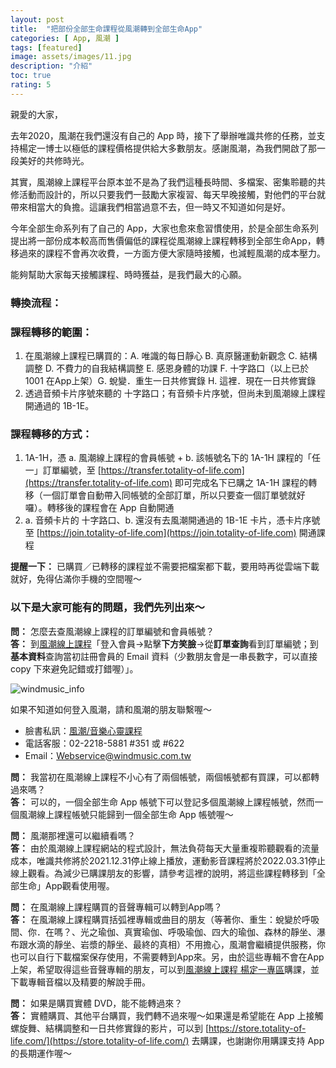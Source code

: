 ```yaml
---
layout: post
title:  "把部份全部生命課程從風潮轉到全部生命App"
categories: [ App, 風潮 ]
tags: [featured]
image: assets/images/11.jpg
description: "介紹"
toc: true
rating: 5
---
```


親愛的大家，

去年2020，風潮在我們還沒有自己的 App 時，接下了舉辦唯識共修的任務，並支持楊定一博士以極低的課程價格提供給大多數朋友。感謝風潮，為我們開啟了那一段美好的共修時光。

其實，風潮線上課程平台原本並不是為了我們這種長時間、多檔案、密集聆聽的共修活動而設計的，所以只要我們一鼓勵大家複習、每天早晚接觸，對他們的平台就帶來相當大的負擔。這讓我們相當過意不去，但一時又不知道如何是好。

今年全部生命系列有了自己的 App，大家也愈來愈習慣使用，於是全部生命系列提出將一部份成本較高而售價偏低的課程從風潮線上課程轉移到全部生命App，轉移過來的課程不會再次收費，一方面方便大家隨時接觸，也減輕風潮的成本壓力。

能夠幫助大家每天接觸課程、時時獲益，是我們最大的心願。

### 轉換流程：

### 課程轉移的範圍：
1. 在風潮線上課程已購買的：A. 唯識的每日靜心 B. 真原醫運動新觀念 C. 結構調整 D. 不費力的自我結構調整 E. 感恩身體的功課 F. 十字路口（以上已於 1001 在App上架）G. 蛻變．重生一日共修實錄 H. 這裡．現在一日共修實錄
2. 透過音頻卡片序號來聽的 十字路口；有音頻卡片序號，但尚未到風潮線上課程開通過的 1B-1E。

### 課程轉移的方式：
1. 1A-1H，憑 a. 風潮線上課程的會員帳號 + b. 該帳號名下的 1A-1H 課程的「任一」訂單編號，至 [https://transfer.totality-of-life.com](https://transfer.totality-of-life.com) 即可完成名下已購之 1A-1H 課程的轉移（一個訂單會自動帶入同帳號的全部訂單，所以只要查一個訂單號就好囉）。轉移後的課程會在 App 自動開通
2. a. 音頻卡片的 十字路口、b. 還沒有去風潮開通過的 1B-1E 卡片，憑卡片序號至 [https://join.totality-of-life.com](https://join.totality-of-life.com) 開通課程

**提醒一下：** 已購買／已轉移的課程並不需要把檔案都下載，要用時再從雲端下載就好，免得佔滿你手機的空間喔～

### 以下是大家可能有的問題，我們先列出來～

**問：** 怎麼去查風潮線上課程的訂單編號和會員帳號？<br>
**答：** 到[風潮線上課程](https://21days.windmusic.com.tw/index.php)「登入會員→點擊**下方笑臉**→從**訂單查詢**看到訂單編號；到**基本資料**查詢當初註冊會員的 Email 資料（少數朋友會是一串長數字，可以直接 copy 下來避免記錯或打錯喔）」。

![windmusic_info](https://cdn.totality-of-life.com/www/transfer/windmusic_info.jpg)

如果不知道如何登入風潮，請和風潮的朋友聯繫喔～<br>
- 臉書私訊：[風潮/音樂心靈課程](https://www.facebook.com/spiritlandstv)
- 電話客服：02-2218-5881 #351 或 #622
- Email：[Webservice@windmusic.com.tw](mailto:Webservice@windmusic.com.tw)

**問：** 我當初在風潮線上課程不小心有了兩個帳號，兩個帳號都有買課，可以都轉過來嗎？<br>
**答：** 可以的，一個全部生命 App 帳號下可以登記多個風潮線上課程帳號，然而一個風潮線上課程帳號只能歸到一個全部生命 App 帳號喔～

**問：** 風潮那裡還可以繼續看嗎？<br>
**答：** 由於風潮線上課程網站的程式設計，無法負荷每天大量重複聆聽觀看的流量成本，唯識共修將於2021.12.31停止線上播放，運動影音課程將於2022.03.31停止線上觀看。為減少已購課朋友的影響，請參考這裡的說明，將這些課程轉移到「全部生命」App觀看使用喔。

**問：** 在風潮線上課程購買的音聲專輯可以轉到App嗎？<br>
**答：** 在風潮線上課程購買括弧裡專輯或曲目的朋友（等著你、重生：蛻變於呼吸間、你．在嗎？、光之瑜伽、真實瑜伽、呼吸瑜伽、四大的瑜伽、森林的靜坐、瀑布跟水滴的靜坐、岩漿的靜坐、最終的真相）不用擔心，風潮會繼續提供服務，你也可以自行下載檔案保存使用，不需要轉到App來。另，由於這些專輯不會在App上架，希望取得這些音聲專輯的朋友，可以到[風潮線上課程 楊定一專區](https://21days.windmusic.com.tw/portal_c1_cnt.php?owner_num=c1_51287&button_num=c1&folder_id=12385)購課，並下載專輯音檔以及精要的解說手冊。

**問：** 如果是購買實體 DVD，能不能轉過來？<br>
**答：** 實體購買、其他平台購買，我們轉不過來喔～如果還是希望能在 App 上接觸螺旋舞、結構調整和一日共修實錄的影片，可以到 [https://store.totality-of-life.com/](https://store.totality-of-life.com/) 去購課，也謝謝你用購課支持 App 的長期運作喔～
